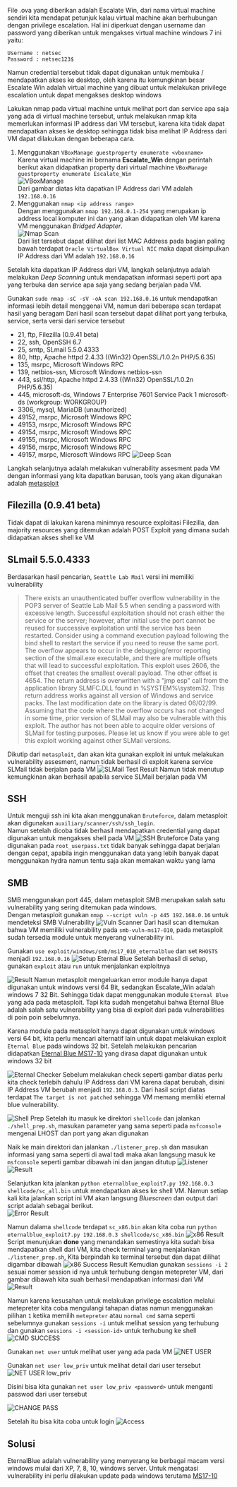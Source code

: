 File .ova yang diberikan adalah Escalate Win, dari nama virtual machine sendiri kita mendapat petunjuk kalau virtual machine akan berhubungan dengan privilege escalation.
Hal ini diperkuat dengan username dan password yang diberikan untuk mengakses virtual machine windows 7 ini yaitu:

```
Username : netsec
Password : netsec123$
```

Namun credential tersebut tidak dapat digunakan untuk membuka / mendapatkan akses ke desktop, oleh karena itu kemungkinan besar Escalate Win adalah virtual machine yang dibuat untuk melakukan privilege escalation untuk dapat mengakses desktop windows

Lakukan nmap pada virtual machine untuk melihat port dan service apa saja yang ada di virtual machine tersebut, untuk melakukan nmap kita memerlukan informasi IP address dari VM tersebut, karena kita tidak dapat mendapatkan akses ke desktop sehingga tidak bisa melihat IP Address dari VM dapat dilakukan dengan beberapa cara.
1. Menggunakan `VBoxManage guestproperty enumerate <vboxname>`  
   Karena virtual machine ini bernama **Escalate_Win** dengan perintah berikut akan didapatkan property dari virtual machine
   `VBoxManage guestproperty enumerate Escalate_Win`  
   ![VBoxManage](./asset/VBoxManage.png)  
   Dari gambar diatas kita dapatkan IP Address dari VM adalah `192.168.0.16`
2. Menggunakan `nmap <ip address range>`  
   Dengan menggunakan `nmap 192.168.0.1-254` yang merupakan ip address local komputer ini dan yang akan didapatkan oleh VM karena VM menggunakan *Bridged Adapter*.  
   ![Nmap Scan](./asset/NmapScan.png)  
   Dari list tersebut dapat dilihat dari list MAC Address pada bagian paling bawah terdapat `Oracle VirtualBox Virtual NIC`  maka dapat disimpulkan IP Address dari VM adalah `192.168.0.16`

Setelah kita dapatkan IP Address dari VM, langkah selanjutnya adalah melakukan *Deep Scanning* untuk mendapatkan informasi seperti port apa yang terbuka dan service apa saja yang sedang berjalan pada VM.  

Gunakan `sudo nmap -sC -sV -oA scan 192.168.0.16` untuk mendapatkan informasi lebih detail menggenai VM, namun dari beberapa scan terdapat hasil yang beragam 
Dari hasil scan tersebut dapat dilihat port yang terbuka, service, serta versi dari service tersebut
- 21, ftp, Filezilla (0.9.41 beta)
- 22, ssh, OpenSSH 6.7
- 25, smtp, SLmail 5.5.0.4333
- 80, http, Apache httpd 2.4.33 ((Win32) OpenSSL/1.0.2n PHP/5.6.35)
- 135, msrpc, Microsoft Windows RPC
- 139, netbios-ssn, Microsoft Windows netbios-ssn
- 443, ssl/http, Apache httpd 2.4.33 ((Win32) OpenSSL/1.0.2n PHP/5.6.35)
- 445, microsoft-ds, Windows 7 Enterprise 7601 Service Pack 1 microsoft-ds (workgroup: WORKGROUP)
- 3306, mysql, MariaDB (unauthorized)
- 49152, msrpc, Microsoft Windows RPC
- 49153, msrpc, Microsoft Windows RPC
- 49154, msrpc, Microsoft Windows RPC
- 49155, msrpc, Microsoft Windows RPC
- 49156, msrpc, Microsoft Windows RPC
- 49157, msrpc, Microsoft Windows RPC
![Deep Scan](./asset/DeepScan.png)

Langkah selanjutnya adalah melakukan vulnerability assesment pada VM dengan informasi yang kita dapatkan barusan, tools yang akan digunakan adalah [metasploit](https://www.offensive-security.com/metasploit-unleashed/)

## Filezilla (0.9.41 beta)
Tidak dapat di lakukan karena minimnya resource exploitasi Filezilla, dan majority resources yang ditemukan adalah POST Exploit yang dimana sudah didapatkan akses shell ke VM
## SLmail 5.5.0.4333
Berdasarkan hasil pencarian, `Seattle Lab Mail` versi ini memiliki vulnerability
> There exists an unauthenticated buffer overflow vulnerability in the
  POP3 server of Seattle Lab Mail 5.5 when sending a password with
  excessive length. Successful exploitation should not crash either
  the service or the server; however, after initial use the port
  cannot be reused for successive exploitation until the service has
  been restarted. Consider using a command execution payload following
  the bind shell to restart the service if you need to reuse the same
  port. The overflow appears to occur in the debugging/error reporting
  section of the slmail.exe executable, and there are multiple offsets
  that will lead to successful exploitation. This exploit uses 2606,
  the offset that creates the smallest overall payload. The other
  offset is 4654. The return address is overwritten with a "jmp esp"
  call from the application library SLMFC.DLL found in
  %SYSTEM%\system32\. This return address works against all version of
  Windows and service packs. The last modification date on the library
  is dated 06/02/99. Assuming that the code where the overflow occurs
  has not changed in some time, prior version of SLMail may also be
  vulnerable with this exploit. The author has not been able to
  acquire older versions of SLMail for testing purposes. Please let us
  know if you were able to get this exploit working against other
  SLMail versions.

Dikutip dari `metasploit`, dan akan kita gunakan exploit ini untuk melakukan vulnerability assesment, namun tidak berhasil di exploit karena service SLMail tidak berjalan pada VM
![SLMail Test Result](./asset/SLMail.png)
Namun tidak menutup kemungkinan akan berhasil apabila service SLMail berjalan pada VM

## SSH
Untuk menguji ssh ini kita akan menggunakan `Bruteforce`, dalam metasploit akan digunakan `auxiliary/scanner/ssh/ssh_login`.  
Namun setelah dicoba tidak berhasil mendapatkan credential yang dapat digunakan untuk mengakses shell pada VM
![SSH Bruteforce](./asset/SSHBruteforce.png)
Data yang digunakan pada `root_userpass.txt` tidak banyak sehingga dapat berjalan dengan cepat, apabila ingin menggunakan data yang lebih banyak dapat menggunakan hydra namun tentu saja akan memakan waktu yang lama

## SMB
SMB menggunakan port 445, dalam metasploit SMB merupakan salah satu vulnerability yang sering ditemukan pada windows.  
Dengan metasploit gunakan `nmap --script vuln -p 445 192.168.0.16` untuk mendeteksi SMB Vulnerability
![Vuln Scanner](./asset/VulnScanner.png)
Dari hasil scan ditemukan bahwa VM memiliki vulnerability pada `smb-vuln-ms17-010`, pada metasploit sudah tersedia module untuk menyerang vulnerability ini.  

Gunakan `use exploit/windows/smb/ms17_010_eternalblue` dan set `RHOSTS` menjadi `192.168.0.16`
![Setup Eternal Blue](./asset/OptionSetupEternalBlue.png)
Setelah berhasil di setup, gunakan `exploit` atau `run` untuk menjalankan exploitnya

![Result](./asset/EternalBlue.png)
Namun metasploit mengeluarkan error module hanya dapat digunakan untuk windows versi 64 Bit, sedangkan Escalate_Win adalah windows 7 32 Bit. Sehingga tidak dapat menggunakan module `Eternal Blue` yang ada pada metasploit. Tapi kita sudah mengetahui bahwa Eternal Blue adalah salah satu vulnerability yang bisa di exploit dari pada vulnerabilities di poin poin sebelumnya.

Karena module pada metasploit hanya dapat digunakan untuk windows versi 64 bit, kita perlu mencari alternatif lain untuk dapat melakukan exploit `Eternal Blue` pada windows 32 bit.  Setelah melakukan pencarian didapatkan [Eternal Blue MS17-10](https://github.com/3ndG4me/AutoBlue-MS17-010) yang dirasa dapat digunakan untuk windows 32 bit

![Eternal Checker](./asset/EternalBlueChecker.png)
Sebelum melakukan check seperti gambar diatas perlu kita check terlebih dahulu IP Address dari VM karena dapat berubah, disini IP Address VM berubah menjadi `192.168.0.3`. Dari hasil script diatas terdapat `The target is not patched` sehingga VM memang memliki eternal blue vulnerability.  

![Shell Prep](./asset/ShellPrep.png)
Setelah itu masuk ke direktori `shellcode` dan jalankan `./shell_prep.sh`, masukan parameter yang sama seperti pada `msfconsole` mengenai LHOST dan port yang akan digunakan

Naik ke main direktori dan jalankan `./listener_prep.sh` dan masukan informasi yang sama seperti di awal tadi maka akan langsung masuk ke `msfconsole` seperti gambar dibawah ini dan jangan ditutup
![Listener](./asset/Listener.png)
![Result](./asset/MSFAfterListener.png)

Selanjutkan kita jalankan `python eternalblue_exploit7.py 192.168.0.3 shellcode/sc_all.bin` untuk mendapatkan akses ke shell VM. Namun setiap kali kita jalankan script ini VM akan langsung *Bluescreen* dan output dari script adalah sebagai berikut.  
![Error Result](./asset/ErrorResult.png)

Namun dalama `shellcode` terdapat `sc_x86.bin` akan kita coba run `python eternalblue_exploit7.py 192.168.0.3 shellcode/sc_x86.bin`
![x86 Result](./asset/x86.png)
Script menunjukan **done** yang menandakan semestinya kita sudah bisa mendapatkan shell dari VM, kita check terminal yang menjalankan `./listener_prep.sh`, Kita berpindah ke terminal tersebut dan dapat dilihat digambar dibawah 
![x86 Success Result](./asset/GetSession.png)
Kemudian gunakan `sessions -i 2` sesuai nomer session id nya untuk terhubung dengan metepreter VM, dari gambar dibawah kita suah berhasil mendapatkan informasi dari VM
![Result](./asset/ResultConnection.png)

Namun karena kesusahan untuk melakukan privilege escalation melalui metepreter kita coba mengulangi tahapan diatas namun menggunakan pilihan `1` ketika memilih `metepreter` atau `normal cmd` sama seperti sebelumnya gunakan `sessions -i` untuk melihat session yang terhubung dan gunakan `sessions -i <session-id>` untuk terhubung ke shell
![CMD SUCCESS](./asset/RESULTCMD.png)

Gunakan `net user` untuk melihat user yang ada pada VM
![NET USER](./asset/NetUser.png)

Gunakan `net user low_priv` untuk melihat detail dari user tersebut
![NET USER low_priv](./asset/low_priv.png)

Disini bisa kita gunakan `net user low_priv <password>` untuk menganti passwod dari user tersebut

![CHANGE PASS](./asset/UpdatePassword.png)

Setelah itu bisa kita coba untuk login
![Access](./asset/AccessVM.png)

## Solusi
EternalBlue adalah vulnerability yang menyerang ke berbagai macam versi windows mulai dari XP, 7, 8, 10, windows server. Untuk mengatasi vulnerability ini perlu dilakukan update pada windows terutama [MS17-10](https://support.microsoft.com/en-us/topic/how-to-verify-that-ms17-010-is-installed-f55d3f13-7a9c-688c-260b-477d0ec9f2c8)

